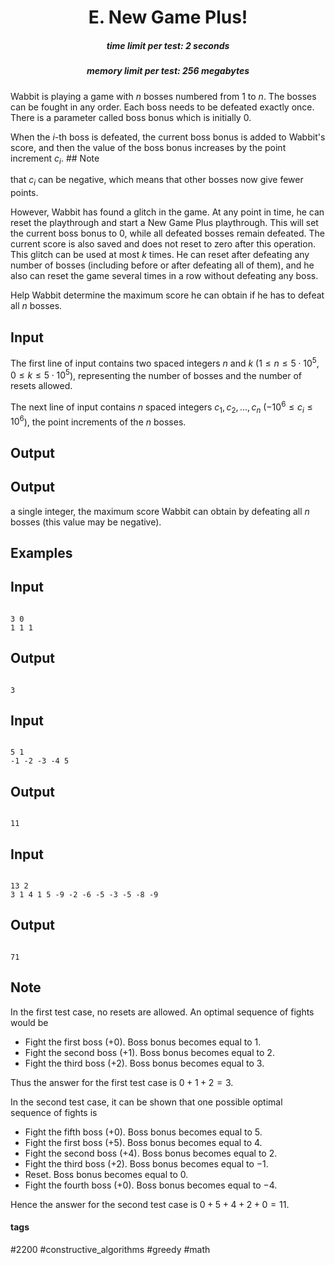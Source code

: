 <h1 style='text-align: center;'> E. New Game Plus!</h1>

<h5 style='text-align: center;'>time limit per test: 2 seconds</h5>
<h5 style='text-align: center;'>memory limit per test: 256 megabytes</h5>

Wabbit is playing a game with $n$ bosses numbered from $1$ to $n$. The bosses can be fought in any order. Each boss needs to be defeated exactly once. There is a parameter called boss bonus which is initially $0$.

When the $i$-th boss is defeated, the current boss bonus is added to Wabbit's score, and then the value of the boss bonus increases by the point increment $c_i$. ## Note

 that $c_i$ can be negative, which means that other bosses now give fewer points.

However, Wabbit has found a glitch in the game. At any point in time, he can reset the playthrough and start a New Game Plus playthrough. This will set the current boss bonus to $0$, while all defeated bosses remain defeated. The current score is also saved and does not reset to zero after this operation. This glitch can be used at most $k$ times. He can reset after defeating any number of bosses (including before or after defeating all of them), and he also can reset the game several times in a row without defeating any boss.

Help Wabbit determine the maximum score he can obtain if he has to defeat all $n$ bosses.

## Input

The first line of input contains two spaced integers $n$ and $k$ ($1 \leq n \leq 5 \cdot 10^5$, $0 \leq k \leq 5 \cdot 10^5$), representing the number of bosses and the number of resets allowed.

The next line of input contains $n$ spaced integers $c_1,c_2,\ldots,c_n$ ($-10^6 \leq c_i \leq 10^6$), the point increments of the $n$ bosses.

## Output

## Output

 a single integer, the maximum score Wabbit can obtain by defeating all $n$ bosses (this value may be negative).

## Examples

## Input


```

3 0
1 1 1

```
## Output


```

3

```
## Input


```

5 1
-1 -2 -3 -4 5

```
## Output


```

11

```
## Input


```

13 2
3 1 4 1 5 -9 -2 -6 -5 -3 -5 -8 -9

```
## Output


```

71

```
## Note

In the first test case, no resets are allowed. An optimal sequence of fights would be 

* Fight the first boss $(+0)$. Boss bonus becomes equal to $1$.
* Fight the second boss $(+1)$. Boss bonus becomes equal to $2$.
* Fight the third boss $(+2)$. Boss bonus becomes equal to $3$.

 Thus the answer for the first test case is $0+1+2=3$.

In the second test case, it can be shown that one possible optimal sequence of fights is 

* Fight the fifth boss $(+0)$. Boss bonus becomes equal to $5$.
* Fight the first boss $(+5)$. Boss bonus becomes equal to $4$.
* Fight the second boss $(+4)$. Boss bonus becomes equal to $2$.
* Fight the third boss $(+2)$. Boss bonus becomes equal to $-1$.
* Reset. Boss bonus becomes equal to $0$.
* Fight the fourth boss $(+0)$. Boss bonus becomes equal to $-4$.

 Hence the answer for the second test case is $0+5+4+2+0=11$.



#### tags 

#2200 #constructive_algorithms #greedy #math 